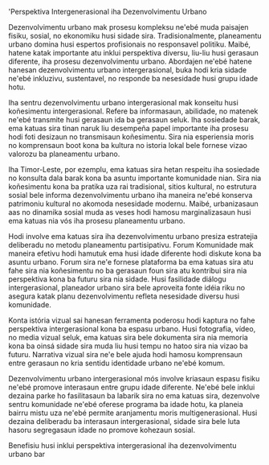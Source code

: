 'Perspektiva Intergenerasional iha Dezenvolvimentu Urbano

Dezenvolvimentu urbano mak prosesu kompleksu ne'ebé muda paisajen fisiku, sosial, no ekonomiku husi sidade sira. Tradisionalmente, planeamentu urbano domina husi espertos profisionais no responsavel politiku. Maibé, hatene katak importante atu inklui perspektiva diversu, liu-liu husi gerasaun diferente, iha prosesu dezenvolvimentu urbano. Abordajen ne'ebé hatene hanesan dezenvolvimentu urbano intergerasional, buka hodi kria sidade ne'ebé inkluzivu, sustentavel, no responde ba nesesidade husi grupu idade hotu.

Iha sentru dezenvolvimentu urbano intergerasional mak konseitu husi koñesimentu intergerasional. Refere ba informasaun, abilidade, no matenek ne'ebé transmite husi gerasaun ida ba gerasaun seluk. Iha sosiedade barak, ema katuas sira tinan naruk liu desempeña papel importante iha prosesu hodi foti desizaun no transmisaun koñesimentu. Sira nia esperiensia moris no komprensaun boot kona ba kultura no istoria lokal bele fornese vizao valorozu ba planeamentu urbano.

Iha Timor-Leste, por ezemplu, ema katuas sira hetan respeitu iha sosiedade no konsulta dala barak kona ba asuntu importante komunidade nian. Sira nia koñesimentu kona ba pratika uza rai tradisional, sitios kultural, no estrutura sosial bele informa dezenvolvimentu urbano iha maneira ne'ebé konserva patrimoniu kultural no akomoda nesesidade modernu. Maibé, urbanizasaun aas no dinamika sosial muda as veses hodi hamosu marginalizasaun husi ema katuas nia vós iha prosesu planeamentu urbano.

Hodi involve ema katuas sira iha dezenvolvimentu urbano presiza estratejia deliberadu no metodu planeamentu partisipativu. Forum Komunidade mak maneira efetivu hodi hamutuk ema husi idade diferente hodi diskute kona ba asuntu urbano. Forum sira ne'e fornese plataforma ba ema katuas sira atu fahe sira nia koñesimentu no ba gerasaun foun sira atu kontribui sira nia perspektiva kona ba futuru sira nia sidade. Husi fasilidade diálogu intergerasional, planeador urbano sira bele aproveita fonte idéia riku no asegura katak planu dezenvolvimentu refleta nesesidade diversu husi komunidade.

Konta istória vizual sai hanesan ferramenta poderosu hodi kaptura no fahe perspektiva intergerasional kona ba espasu urbano. Husi fotografia, vídeo, no media vizual seluk, ema katuas sira bele dokumenta sira nia memoria kona ba oinsá sidade sira muda liu husi tempu no hatoo sira nia vizao ba futuru. Narrativa vizual sira ne'e bele ajuda hodi hamosu komprensaun entre gerasaun no kria sentidu identidade urbano ne'ebé komum.

Dezenvolvimentu urbano intergerasional mós involve kriasaun espasu fisiku ne'ebé promove interasaun entre grupu idade diferente. Ne'ebé bele inklui dezaina parke ho fasilitasaun ba labarik sira no ema katuas sira, dezenvolve sentru komunidade ne'ebé oferese programa ba idade hotu, ka planeia bairru mistu uza ne'ebé permite aranjamentu moris multigenerasional. Husi dezaina deliberadu ba interasaun intergerasional, sidade sira bele luta hasoru segregasaun idade no promove kohezaun sosial.

Benefisiu husi inklui perspektiva intergerasional iha dezenvolvimentu urbano bar